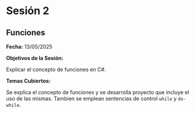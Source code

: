 # Sesión 2 #

## Funciones ##

**Fecha:** 13/05/2025

**Objetivos de la Sesión:**

Explicar el concepto de funciones en C#.

**Temas Cubiertos:**

Se explica el concepto de funciones y se desarrolla proyecto que incluye el uso de las mismas. Tambien se emplean sentencias de control <code>while</code> y <code>do-while</code>.
